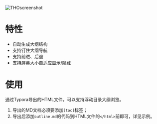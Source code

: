 ![THOscreenshot](https://ws3.sinaimg.cn/large/006tNc79gy1flcppjj4agj31kw14wti1.jpg)

# 特性
- 自动生成大纲结构<br>
- 支持钉住大纲导航<br>
- 支持前进、后退<br>
- 支持屏幕大小自适应显示/隐藏

# 使用
通过Typora导出的HTML文件，可以支持浮动目录大纲浏览。<br>
1. 导出的MD文档必须要添加`[toc]`标签；<br>
2. 导出后添加`outline.md`的代码到HTML文件的`</html>`前即可，详见示例。
